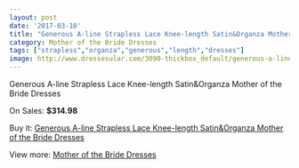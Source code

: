 ```yaml
---
layout: post
date: '2017-03-10'
title: "Generous A-line Strapless Lace Knee-length Satin&Organza Mother of the Bride Dresses"
category: Mother of the Bride Dresses
tags: ["strapless","organza","generous","length","dresses"]
image: http://www.dressesular.com/3090-thickbox_default/generous-a-line-strapless-lace-knee-length-satinorganza-mother-of-the-bride-dresses.jpg
---
```

Generous A-line Strapless Lace Knee-length Satin&Organza Mother of the Bride Dresses

On Sales: **$314.98**
<a href="https://www.dressesular.com/mother-of-the-bride-dresses/1135-generous-a-line-strapless-lace-knee-length-satinorganza-mother-of-the-bride-dresses.html"><amp-img layout="responsive" width="600" height="600" src="//www.dressesular.com/3090-thickbox_default/generous-a-line-strapless-lace-knee-length-satinorganza-mother-of-the-bride-dresses.jpg" alt="Generous A-line Strapless Lace Knee-length Satin&Organza Mother of the Bride Dresses 0" /></a>
<a href="https://www.dressesular.com/mother-of-the-bride-dresses/1135-generous-a-line-strapless-lace-knee-length-satinorganza-mother-of-the-bride-dresses.html"><amp-img layout="responsive" width="600" height="600" src="//www.dressesular.com/3091-thickbox_default/generous-a-line-strapless-lace-knee-length-satinorganza-mother-of-the-bride-dresses.jpg" alt="Generous A-line Strapless Lace Knee-length Satin&Organza Mother of the Bride Dresses 1" /></a>

Buy it: [Generous A-line Strapless Lace Knee-length Satin&Organza Mother of the Bride Dresses](https://www.dressesular.com/mother-of-the-bride-dresses/1135-generous-a-line-strapless-lace-knee-length-satinorganza-mother-of-the-bride-dresses.html "Generous A-line Strapless Lace Knee-length Satin&Organza Mother of the Bride Dresses")

View more: [Mother of the Bride Dresses](https://www.dressesular.com/6-mother-of-the-bride-dresses "Mother of the Bride Dresses")